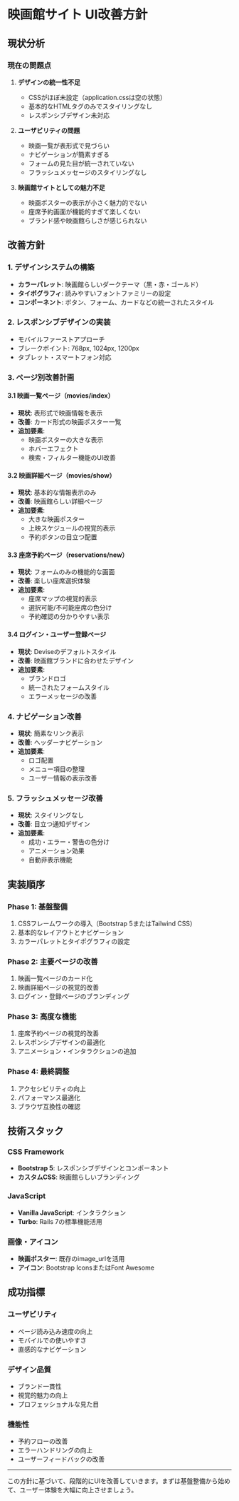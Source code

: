 # 映画館サイト UI改善方針

## 現状分析

### 現在の問題点
1. **デザインの統一性不足**
   - CSSがほぼ未設定（application.cssは空の状態）
   - 基本的なHTMLタグのみでスタイリングなし
   - レスポンシブデザイン未対応

2. **ユーザビリティの問題**
   - 映画一覧が表形式で見づらい
   - ナビゲーションが簡素すぎる
   - フォームの見た目が統一されていない
   - フラッシュメッセージのスタイリングなし

3. **映画館サイトとしての魅力不足**
   - 映画ポスターの表示が小さく魅力的でない
   - 座席予約画面が機能的すぎて楽しくない
   - ブランド感や映画館らしさが感じられない

## 改善方針

### 1. デザインシステムの構築
- **カラーパレット**: 映画館らしいダークテーマ（黒・赤・ゴールド）
- **タイポグラフィ**: 読みやすいフォントファミリーの設定
- **コンポーネント**: ボタン、フォーム、カードなどの統一されたスタイル

### 2. レスポンシブデザインの実装
- モバイルファーストアプローチ
- ブレークポイント: 768px, 1024px, 1200px
- タブレット・スマートフォン対応

### 3. ページ別改善計画

#### 3.1 映画一覧ページ（movies/index）
- **現状**: 表形式で映画情報を表示
- **改善**: カード形式の映画ポスター一覧
- **追加要素**: 
  - 映画ポスターの大きな表示
  - ホバーエフェクト
  - 検索・フィルター機能のUI改善

#### 3.2 映画詳細ページ（movies/show）
- **現状**: 基本的な情報表示のみ
- **改善**: 映画館らしい詳細ページ
- **追加要素**:
  - 大きな映画ポスター
  - 上映スケジュールの視覚的表示
  - 予約ボタンの目立つ配置

#### 3.3 座席予約ページ（reservations/new）
- **現状**: フォームのみの機能的な画面
- **改善**: 楽しい座席選択体験
- **追加要素**:
  - 座席マップの視覚的表示
  - 選択可能/不可能座席の色分け
  - 予約確認の分かりやすい表示

#### 3.4 ログイン・ユーザー登録ページ
- **現状**: Deviseのデフォルトスタイル
- **改善**: 映画館ブランドに合わせたデザイン
- **追加要素**:
  - ブランドロゴ
  - 統一されたフォームスタイル
  - エラーメッセージの改善

### 4. ナビゲーション改善
- **現状**: 簡素なリンク表示
- **改善**: ヘッダーナビゲーション
- **追加要素**:
  - ロゴ配置
  - メニュー項目の整理
  - ユーザー情報の表示改善

### 5. フラッシュメッセージ改善
- **現状**: スタイリングなし
- **改善**: 目立つ通知デザイン
- **追加要素**:
  - 成功・エラー・警告の色分け
  - アニメーション効果
  - 自動非表示機能

## 実装順序

### Phase 1: 基盤整備
1. CSSフレームワークの導入（Bootstrap 5またはTailwind CSS）
2. 基本的なレイアウトとナビゲーション
3. カラーパレットとタイポグラフィの設定

### Phase 2: 主要ページの改善
1. 映画一覧ページのカード化
2. 映画詳細ページの視覚的改善
3. ログイン・登録ページのブランディング

### Phase 3: 高度な機能
1. 座席予約ページの視覚的改善
2. レスポンシブデザインの最適化
3. アニメーション・インタラクションの追加

### Phase 4: 最終調整
1. アクセシビリティの向上
2. パフォーマンス最適化
3. ブラウザ互換性の確認

## 技術スタック

### CSS Framework
- **Bootstrap 5**: レスポンシブデザインとコンポーネント
- **カスタムCSS**: 映画館らしいブランディング

### JavaScript
- **Vanilla JavaScript**: インタラクション
- **Turbo**: Rails 7の標準機能活用

### 画像・アイコン
- **映画ポスター**: 既存のimage_urlを活用
- **アイコン**: Bootstrap IconsまたはFont Awesome

## 成功指標

### ユーザビリティ
- ページ読み込み速度の向上
- モバイルでの使いやすさ
- 直感的なナビゲーション

### デザイン品質
- ブランド一貫性
- 視覚的魅力の向上
- プロフェッショナルな見た目

### 機能性
- 予約フローの改善
- エラーハンドリングの向上
- ユーザーフィードバックの改善

---

この方針に基づいて、段階的にUIを改善していきます。まずは基盤整備から始めて、ユーザー体験を大幅に向上させましょう。
